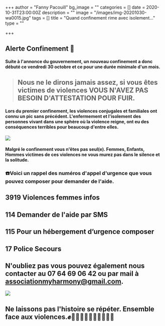 +++
author = "Fanny Pacouill"
bg_image = ""
categories = []
date = 2020-10-31T23:00:00Z
description = ""
image = "/images/img-20201030-wa0015.jpg"
tags = []
title = "Quand confinement rime avec isolement..."
type = ""

+++
## Alerte Confinement 📣

#### Suite à l'annonce du gouvernement, un nouveau confinement a donc débuté ce vendredi 30 octobre et ce pour une durée minimale d'un mois.

> ## Nous ne le dirons jamais assez, si vous êtes victimes de violences VOUS N'AVEZ PAS BESOIN D'ATTESTATION POUR FUIR.

#### Lors du premier confinement, les violences conjugales et familiales ont connu un pic sans précédent. L'enfermement et l'isolement des personnes vivant dans une sphère où la violence reigne, ont eu des conséquences terribles pour beaucoup d'entre elles.

![](/images/img-20201030-wa0016.jpg)

#### Malgré le confinement vous n'êtes pas seul(e). Femmes, Enfants, Hommes victimes de ces violences ne vous murez pas dans le silence et la solitude.

### ☎️Voici un rappel des numéros d'appel d'urgence que vous pouvez composer pour demander de l'aide.

## **3919** Violences femmes infos

## **114** Demander de l'aide par SMS

## **115** Pour un hébergement d’urgence composer

## **17** Police Secours

## N'oubliez pas vous pouvez également nous contacter au **07 64 69 06 42** ou par mail à **associationmyharmony@gmail.com**.

![](/images/img-20201030-wa0014.jpg)

## Ne laissons pas l'histoire se répéter. Ensemble face aux violences.✊✊🏻✊🏼✊🏽✊🏾✊🏿